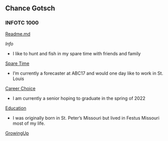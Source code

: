 
   
## Chance Gotsch 

### INFOTC 1000

[Readme.md](<https://github.com/Chance2107/MidtermProject/blob/master/README.md>)

*Info*
 
* I like to hunt and fish in my spare time with friends and family 

[Spare Time](<https://github.com/Chance2107/MidtermProject/blob/main/SpareTime.md>)

* I’m currently a forecaster at ABC17 and would one day like to work in St. Louis 

[Career Choice](<https://github.com/Chance2107/MidtermProject/blob/main/CareerChoice.md>)

* I am currently a senior hoping to graduate in the spring of 2022 

[Education](<https://github.com/Chance2107/MidtermProject/blob/main/Education.md>)

* I was originally born in St. Peter’s Missouri but lived in Festus Missouri most of my life. 

[GrowingUp](<https://github.com/Chance2107/MidtermProject/blob/main/GrowingUp.md>)


